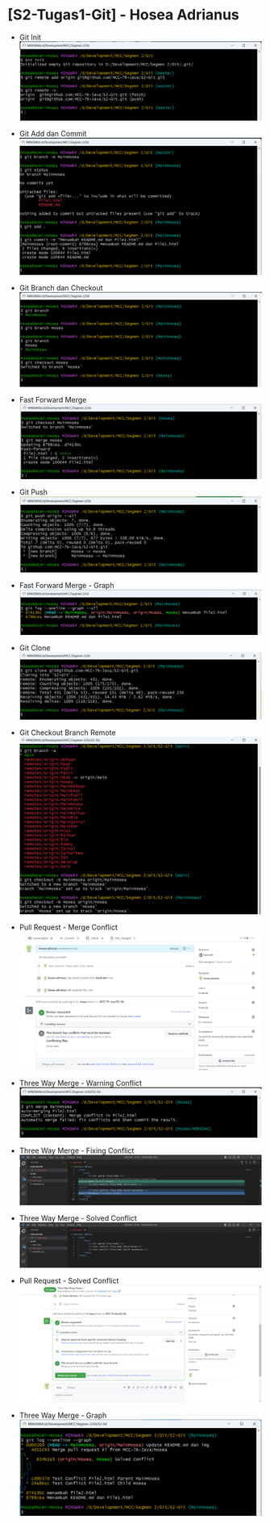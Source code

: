 # **[S2-Tugas1-Git] - Hosea Adrianus**

- Git Init
![Git init](img/Git-init.png)

- Git Add dan Commit
![Git Add dan Commit](img/Git-add-commit.png)

- Git Branch dan Checkout
![Git Branch](img/Git-branch-checkout.png)

- Fast Forward Merge 
![Fast Forward Merge](img/Git-merge-fastforward.png)

- Git Push
![Git Push](img/Git-push.png)

- Fast Forward Merge - Graph
![Fast Forward Merge2](img/FastForwardMerge-Graph.png)

- Git Clone
![Git Clone](img/Git-clone.png)

- Git Checkout Branch Remote
![Git Checkout Branch Remote](img/Git-checkout-branch-remote.png)

- Pull Request - Merge Conflict
![Pull Request - Merge Conflict](img/Pull-request-MergeConflict.png)

- Three Way Merge - Warning Conflict
![Three Way Merge - Warning Conflict](img/ThreeWayMerge-WarningConflict.png)

- Three Way Merge - Fixing Conflict
![Three Way Merge - Fixing Conflict](img/ThreeWayMerge-FixingConflict.png)

- Three Way Merge - Solved Conflict
![Three Way Merge - Solved Conflict](img/ThreeWayMerge-SolvedConflict.png)

- Pull Request - Solved Conflict
![Pull Request - Solved Conflict](img/PullRequest-SolvedConflict.png)

- Three Way Merge - Graph
![Three Way Merge - Graph](img/ThreeWayMerge-Graph2.png)
